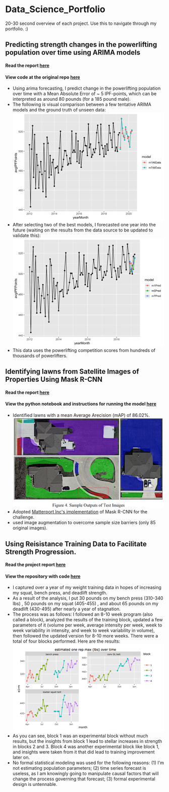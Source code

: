 # Data_Science_Portfolio
20-30 second overview of each project. Use this to navigate through my portfolio. :)


## Predicting strength changes in the powerlifting population over time using ARIMA models
#### Read the report [here](https://matthewnaples.github.io/powerlifting_TSA/)
#### View code at the original repo [here](https://github.com/matthewnaples/powerlifting_TSA/) 
* Using arima forecasting, I predict change in the powerlifting population over time with a Mean Absolute Error of ~ 5 IPF-points, which can be interpreted as around 80 pounds (for a 185 pound male).
* The following is visual comparison between a few tentative ARIMA models and the ground truth of unseen data:
![](images/strengthForecast.png)
* After selecting two of the best models, I forecasted one year into the future (waiting on the results from the data source to be updated to validate this):
![](images/modelComparison.png)
* This data uses the powerlifting competition scores from hundreds of thousands of powerlifters.



## Identifying lawns from Satellite Images of Properties Using Mask R-CNN
#### Read the report [here](https://github.com/matthewnaples/Lawn_maskRCNN/blob/master/Final%20Report%20-%20Geospatial%20Object%20Detection.pdf)
#### View the python notebook and instructions for running the model [here](https://github.com/matthewnaples/Lawn_maskRCNN)
* Identified lawns with a mean Average Arecision (mAP) of 86.02%.
![](images/lawnClassification.png)
* Adopted [Matterport Inc's implementation](https://github.com/matterport/Mask_RCNN) of Mask R-CNN for the challenge.
* used image augmentation to overcome sample size barriers (only 85 original images).



## Using Reisistance Training Data to Facilitate Strength Progression.
#### Read the project report [here](https://matthewnaples.github.io/Individual_Strength_Analysis/)
#### View the repository with code  [here](https://github.com/matthewnaples/Individual_Strength_Analysis)
* I captured over a year of my weight training data in hopes of increasing my squat, bench press, and deadlift strength.
* As a result of the analysis, I put 30 pounds on my bench press (310-340 lbs) , 50 pounds on my squat (405-455) , and about 65 pounds on my deadlift (430-495)  after nearly a year of stagnation.
* The process was as follows: I followed an 8-10 week program (also called a block), analyzed the results of the training block, updated a few parameters of it (volume per week, average intensity per week, week to week variability in intensity, and week to week variability in volume), then followed the updated version for 8-10 more weeks. There were a total of four blocks performed. Here are the results:
![](images/e1rm.png)
* As you can see, block 1 was an experimental block without much results, but the insights from block 1 lead to stellar increases in strength in blocks 2 and 3. Block 4 was another experimental block like block 1, and insights were taken from it that did lead to training improvement later on.
* No formal statistical modeling was used for the following reasons: (1) I'm not estimating population parameters; (2) time series forecast is useless, as I am knowingly going to manipulate causal factors that will change the process governing that forecast; (3) formal experimental design is untennable.



